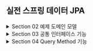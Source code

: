 ## 실전 스프링 데이터 JPA

<details>
<summary>Section 02 예제 도메인 모델</summary></summary>
<div markdown="1">

### 예제 도메인 모델
- ![img.png](img.png)
- ![img_1.png](img_1.png)

</div>
</details>


<details>
<summary>Section 03 공통 인터페이스 기능</summary></summary>
<div markdown="1">

### 순수 jpa 기반 리포지토리를 살펴보자
- 회원 기본 CRUD

```java
package study.datajpa.repository;

import jakarta.persistence.EntityManager;
import jakarta.persistence.PersistenceContext;
import org.springframework.stereotype.Repository;
import study.datajpa.entity.Member;

import javax.swing.text.html.Option;
import java.util.List;
import java.util.Optional;

@Repository
public class MemberJpaRepository {

    @PersistenceContext
    private EntityManager em;

    public Member save(Member member) {
        em.persist(member);
        return member;
    }

    public void delete(Member member) {
        em.remove(member);
    }

    public List<Member> findAll() {
        return em.createQuery("select m from Member m", Member.class)
                .getResultList();
    }

    public Optional<Member> findById(Long id) {
        Member member = em.find(Member.class, id);
        return Optional.ofNullable(member);
    }

    public long count() {
        return em.createQuery("select count(m) from Member m", Long.class).getSingleResult();
    }
    public Member find(Long id) {
        return em.find(Member.class, id);
    }
}

```

- Team 기본 CRUD

```java
package study.datajpa.repository;

import jakarta.persistence.EntityManager;
import jakarta.persistence.PersistenceContext;
import org.springframework.stereotype.Repository;
import study.datajpa.entity.Team;

import java.util.List;
import java.util.Optional;

@Repository
public class TeamRepository {

    @PersistenceContext
    private EntityManager em;

    public Team save(Team team) {
        em.persist(team);
        return team;
    }

    public void delete(Team team) {
        em.remove(team);
    }

    public List<Team> findAll() {
        return em.createQuery("select t from Team t", Team.class)
                .getResultList();
    }

    public Optional<Team> findById(Long id) {
        Team team = em.find(Team.class, id);
        return Optional.ofNullable(team);
    }

    public long count() {
        return em.createQuery("select count(t) from Team t", Long.class)
                .getSingleResult();
    }

}

```
- CRUD가 반복적으로 진행되고 있는 것을 알 수 있다.
- 제네릭을 사용하면 재사용성을 늘릴 수 있을지도!?
- Spring 데이터 jpa에서는 공통 인터페이스를 통해서 boilerplate한 코드를 삭제할 수 있도록 도와준다.

### Spring Data JPA 공통 인터페이스 

- Spring Data JPA를 사용하면 인터페이스를 사용하는 것만으로 CRUD 공통 인터페이스를 사용가능 하다. 어떻게 그것이 가능할까!?
- 실제로 인터페이스를 사용할 때 class를 찍어보자
  - memberRepository.getClass() class com.sun.proxy.$ProxyXXX
- 스프링 jpa가 구현체를 생성하고 프록시로 제공하는 것을 확인할 수 있다

### Spring Data JPA 공통 인터페이스 적용
- 공통 인터페이스를 적용해보자

```java
    @Test
    public void basicCRUD() throws Exception {

        //given
        Member member1 = new Member("member1");
        Member member2 = new Member("member2");
        memberRepository.save(member1);
        memberRepository.save(member2);
        //단건 조회 검증
        Member findMember1 = memberRepository.findById(member1.getId()).get();
        Member findMember2 = memberRepository.findById(member2.getId()).get();
        assertThat(findMember1).isEqualTo(member1);
        assertThat(findMember2).isEqualTo(member2);

        //리스트 조회 검증
        List<Member> all = memberRepository.findAll();
        assertThat(all.size()).isEqualTo(2);

        //count 검증
        long count = memberRepository.count();
        assertThat(count).isEqualTo(2);

        //삭제 검증
        memberRepository.delete(member1);
        memberRepository.delete(member2);
        long deletedCount = memberRepository.count();
        assertThat(deletedCount).isEqualTo(0);

    }

```
- Spring Data JPA로 똑같이 적용을 해보아도 이미 구현되어 있는 기능들이라 별 다른 수정 없이 사용 가능한 것을 확인할 수 있다.

### 공통 인터페이스 분석
- ![img_2.png](img_2.png)


</div>
</details>


<details>
<summary>Section 04 Query Method 기능</summary></summary>
<div markdown="1">

### 스프링 데이터 JPA가 제공하는 마법 같은 기능
- 메서드 이름으로 쿼리 생성
- 메서드 이름으로 JPA Named Query 호출
- @Query 어노테이션을 사용해서 리파지토리 인터페이스에 쿼리 직접 정의

### 메서드 이름으로 쿼리 생성
- 메서드 이름을 분석해서 JPQL 쿼리가 작성되고 실행된다.
- 이름과 나이를 기준으로 회원을 조회하는 다음의 순수 JPA 리포지토리 코드를 보자

```java

    public List<Member> findByUsernameAndAgeGreaterThan(String username, int age) {
        return em.createQuery("select m from Member m where m.username = :username and m.age > :age")
                .setParameter("username", username)
                .setParameter("age", age)
                .getResultList();
    }
```
- 쿼리를 작성하고 실행시키도록 코드를 짠 것을 볼 수 있다 
- 다음으로 스프링 데이터 jpa에서 같은 기능을 구현한 코드를 보자

```java
   List<Member> findByUsernameAndAgeGreaterThan(String username, int age);

```
- 끝이다.. 이름만 규약에 맞게 원형을 인터페이스에 정의하면 스프링 데이터 jpa가 메서드 이름에 맞는 쿼리를 작성하고 실행하도록 해주는 것
- 스프링 데이터 jpa는 공통 인터페이스를 구현해주는 장점도 있지만 이것처럼 특정 도메인 종속적인 기능도 얼마든지 이용할 수 있는 것이다.

### 쿼리 메서드 필터 조건
- https://docs.spring.io/spring-data/jpa/docs/current/reference/html/#jpa.query-methods.query-creation

### 스프링 데이터가 제공하는 쿼리 메서드 기능
- 조회: find...By, read...By, query...By, get...By 
- https://docs.spring.io/spring-data/jpa/docs/current/reference/html/#repositories.query-methods.query-creation
- 예) findHelloBy처럼 ...에 식별하기 위한 내용이 들어가도 된다. 
- COUNT: count...By 반환타입 long
- EXISTS: exists…By 반환타입 boolean
- 삭제: delete…By, remove…By 반환타입 long
- DISTINCT: findDistinct, findMemberDistinctBy
- LIMIT: findFirst3, findFirst, findTop, findTop3

### JPA NamedQuery
- JPA의 NamedQuery를 스프링 데이터 JPA에서 호출 할 수 있음
- 먼저 순수 JPA의 Named query 사용 모습
- 엔티티에 Named 쿼리 작성
```java
@NamedQuery(
        name="Member.findByUsername",
        query="select m from Member m where m.username = :username"
)
public class Member {
  ...
}
```
- JPA를 직접 사용해서 Named 쿼리 호출
```java

    public List<Member> findByUsername(String username) {
                return em.createNamedQuery("Member.findByUsername", Member.class)
                        .setParameter("username", username)
                        .getResultList();
    }
```
- Named 쿼리를 이용해 쿼리에 이름을 부여, 재사용성을 높였다. 
- 또한 Named 쿼리가 정적 쿼리라는 특성을 이용 컴파일 타임에 쿼리의 정합성을 체크할 수 있도록 했다 (중요한 장점)
- 이렇게 정의된 named 쿼리는 스프링 데이터 jpa에서 특정 메서드에서 실행될 쿼리로 설정할 수 있다
- 스프링 데이터 jpa로 named 쿼리 호출
```java
@Query(name = "Member.findByUsername")
List<Member> findByUsername(@Param("username") String username);

```
- @Query를 통해 named 쿼리를 지정해주는 모습이다
- 사실 @Query어노테이션이 없어도 named 쿼리가 실행된다. 그 이유는 스프링 데이터 jpa에서는 findByUsername이라는 메서드를 실행할 때 먼저 Member.findByUsername이라는 named 쿼리를 찾아보기 때문
- namedQuery가 존재하지 않는다면 메서드 이름으로 쿼리가 생성될 것이기 때문에 사실 @Query가 필요 없는 것이다.
- 여쨋든 named 쿼리를 이용하면 쿼리에 이름을 부여해 재사용성을 높임과 동시에 정적 컴파일이 가능하다는 큰 장점이 있고 스프링 데이터 jpa에서도 사용할 수 있는 것을 확인했다
- 그럼에도 불구하고 실무에선 namedQuery를 직접 등록해서 사용하는 일은 드물다.
- 쿼리를 엔티티단에서 정의해야 하는 것도 그렇고 관심사의 분리가 명확하지 않은 것 때문이다.
- 그렇다면 주로 사용되는 방법은 무엇이냐?
- 바로 다음에 공부할 @Query를 사용해서 리파지토리 메서드에 쿼리를 직접 정의하는 것은 namedQuery의 장점을 모두 가지면서 NamedQuery의 단점이 없기에 자주 사용된다.

### @Query, 리포지토리 메서드에 쿼리 정의하기

```java

public interface MemberRepository extends JpaRepository<Member, Long> {
  @Query("select m from Member m where m.username= :username and m.age = :age")
  List<Member> findUser(@Param("username") String username, @Param("age") int age);
}

```
- 실행할 메서드에 정적 쿼리를 직접 작성함으로 이름 없는 Named 쿼리를 적용하는 것과 같음
- 정적 쿼리이기에 Named 쿼리처럼 어플리케이션 실행시점에 문법 오류를 발견할 수 있음
- 실무에서는 메서드 이름으로 쿼리 생성 기능은 파라미터가 증가하면 메서드 이름이 매우 지저분해지기에 리포지토리 메서드에 쿼리를 직접 정의하는 해당방법을 가장 많이 사용한다.

### @Query, 값, DTO 조회하기 

### 단순히 값 하나를 조회

```java
  @Query("select m.username from Member m")
  List<String> findUsernameList();
```
- JPA 값 타입(@Embedded)도 이 방식으로 조회 가능하다.

### DTO로 직접 조회

```java
@Query("select new study.datajpa.dto.MemberDto(m.id, m.username, t.name) " + "from Member m join m.team t")
List<MemberDto> findMemberDto();
```

- 주의! DTO로 직접 조회 하려면 JPA의 new 명령어를 사용해야 한다. 그리고 다음과 같이 생성자가 맞는 DTO가 필요하다.

### 파라미터 바인딩
- 위치 기반과 이름 기반중 이름 기반을 사용하자 (가독성과 유지 보수를 위해)

```java
import org.springframework.data.repository.query.Param
public interface MemberRepository extends JpaRepository<Member, Long> {
   @Query("select m from Member m where m.username = :name")
   Member findMembers(@Param("name") String username);
}
```

### 반환 타입

- 스프링 데이터 JPA는 유연한 반환 타입을 지원한다.
```java

List<Member> findListByUsername(String username);
Member findMemberByUsername(String username);
Optional<Member> findOptionalByUsername(String username);
```
- 스프링 데이터 JPA 공식 문서: https://docs.spring.io/spring-data/jpa/docs/current/reference/html/#repository-query-return-types
- 조회 결과가 많거나 없으면?
  - 컬렉션 
    - 결과 없음: 빈 컬렉션 반환
  - 단건 조회
    - 결과 없음: null 반환
    - 결과가 2건 이상: NonUniqueResultException 예외 발생
- 참고 : 단건으로 지정한 메서드를 호출하면 스프링 데이터 JPA는 내부에서 JPQL의 메서드를 호출한다. 
  - 이 메서드를 초출했을 때 조회 결과가 없으면 NoResultException 예외가 발생하는데 개발자 입장에서 다루기가 상당히 불편
  - 스프링 데이터 JPA는 단건을 조회할 때 이 예외를 한번 감싸서 null을 반환하도록 구현되어 있다.

### 순수 JPA 페이징과 정렬
- JPA에서 페이징을 어떻게 할 것인가?
- 다음 조건으로 페이징과 정렬을 사용하는 예제 코드를 보자
- 검색 조건: 나이가 10살
- 정렬 조건: 이름으로 내림차순
- 페이징 조건: 첫 번째 페이지, 페이지당 보여줄 데이터는 3건

```java

    public List<Member> findByPage(int age, int offset, int limit) {
        return em.createQuery("select m from Member m where m.age =: age order by m.username desc")
                .setParameter("age", age)
                .setFirstResult(offset)
                .setMaxResults(limit)
                .getResultList();
    }

    public long totalCount(int age) {
        return em.createQuery("select count(m) from Member m where m.age =: age", Long.class)
                .setParameter("age", age)
                .getSingleResult();
    }
```


</div>
</details>
